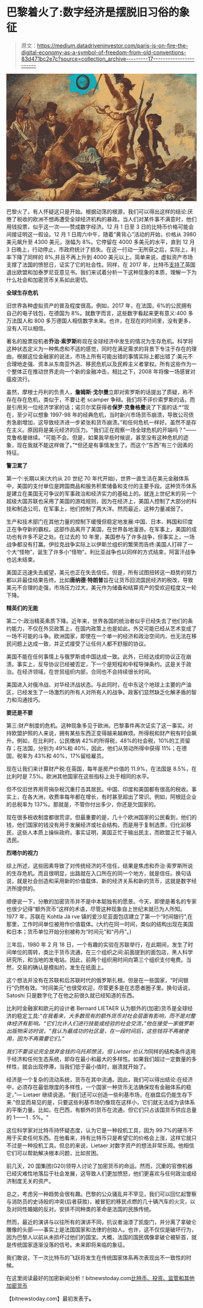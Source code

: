 # 巴黎着火了:数字经济是摆脱旧习俗的象征

> 原文：<https://medium.datadriveninvestor.com/paris-is-on-fire-the-digital-economy-as-a-symbol-of-freedom-from-old-conventions-83d471bc2e7c?source=collection_archive---------17----------------------->

![](img/1d9e6c885af62866d6131981440fefa0.png)

巴黎火了，有人怀疑这只是开始。根据动荡的根源，我们可以得出这样的结论:厌倦了税收的欧洲不想再遭受全球经济机构的暴政。当人们对某件事不满意时，他们用钱投票，似乎这一次——赞成数字经济。12 月 1 日至 3 日的比特币价格可能会间接证明这一假设。12 月 1 日周六中午，随着“黄背心”活动的开始，价格从 3980 美元飙升至 4300 美元，涨幅为 8%。它停留在 4000 多美元的水平，直到 12 月 3 日晚上，行动停止，市政府统计了损失。在这一行动一无所获之后，实际上，利率下降了同样的 8%,并且不再上升到 4000 美元以上。简单来说，虚拟资产市场支撑了法国的愤怒日，证实了它的社会性。同样，在 2017 年，比特币[支持了](https://bitnewstoday.com/news/regulation/brexit-effect-how-the-idea-of-sustainability-is-departing-to-the-digital-reality/)英国退出欧盟和加泰罗尼亚意见书。我们来试着分析一下这种现象的本质，理解一下为什么社会和加密货币关系如此密切。

**全球生存危机**

旧世界各种虚拟资产的普及程度很高。例如，2017 年，在法国，6%的公民拥有自己的电子钱包，在德国为 8%。就数字而言，这些数字看起来更有意义:400 多万法国人和 800 多万德国人相信数字未来。也许，在现在的时间里，没有更多，没有人可以相信。

著名的股票投机者**乔治·索罗斯**称现在全球经济中发生的情况为生存危机。科学将这种状态定义为一种焦虑和不适的感觉，同时在满足需求的背景下专注于存在的理由。根据这位金融家的说法，市场上所有可能出错的事情实际上都出错了:美元不合理地走强、资本从东南亚外逃、移民危机以及民粹主义者掌权。所有这些作为一个整体正在推动世界走向一个新的金融冲击，相比之下，2008 年将像一场感冒对瘟疫流行。

虽然，摩根士丹利的负责人，**詹姆斯·戈尔曼**立即对索罗斯的话提出了质疑，称不存在存在危机，类似于，不要让老 scamper 争辩。我们将不评价索罗斯的话，而是引用另一位经济学家的话；诺贝尔奖获得者**保罗·克鲁格曼**说了下面的话:*“现在，至少可以想象 1997-98 年的经典危机，当时新兴市场货币崩溃，导致公司债务急剧增加，这导致经济进一步紧张和货币崩溃。”和任何危机一样好。虽然不是存在主义。原因将是美元经济的压力。"我们正在观察一场全球危机的开端吗？"——克鲁格曼继续。“可能不会。但是，如果我早些时候说，甚至没有这种危机的迹象，现在我就不能这样做了。”*但还是有事情发生了。而这个“东西”有三个因素的特征。

**警卫累了**

第一个:长期以来(大约从 20 世纪 70 年代开始)，世界一直生活在美元金融体系中，美国的支付单位是跨国商品和服务积累储备和支付的主要手段。这种货币体系是建立在美国无可争议的军事政治和经济实力的基础上的。就连上世纪末的另一个超级大国苏联也采用了美国的游戏规则，因为在经济上，美国人控制了大部分的科技和制造公司，在军事上，他们控制了两大洋。然而最近，这种力量减弱了。

生产和技术部门在其他力量的控制下缓慢但稳定地发展:中国、日本、韩国和印度正在争夺新的霸权。这部作品离开了美国，在世界各地漫游。在军事上，美国的成功也有许多不足之处。在过去的 10 年里，美国参与了许多战争，但事实上，一场战争都没有打赢。伊拉克战争实际上以伊斯兰组织的繁荣而告终:美国人打碎了一个大“怪物”，诞生了许多小“怪物”。利比亚战争也以同样的方式结束，阿富汗战争也远未结束。

美国正迅速失去威望，美元也正在失去信任。但是，所有试图扭转这一趋势的努力都以非最佳结果告终。比如**唐纳德·特朗普**旨在让货币回流国民经济的税改，导致美元不合理的走强，市场压力过大，美元作为储备和结算资产的受欢迎程度又一轮下降。

**精英们的无能**

第二个:政治精英素质下降。近年来，世界各国的统治者似乎已经失去了他们的条约能力，不仅在外交政策上，在国内政策上也是如此。外交可能已经从艺术变成了一场不可能的斗争。欧洲国家，即使在一个单一的经济和政治空间内，也无法在移民问题上达成一致，并正式接受了让任何人都不舒服的协议。

美国不能在任何事情上与俄罗斯或中国达成一致。此外，已经达成的协议正在崩溃。事实上，反导协议已经被否定，下一个是短程和中程导弹条约。这是关于政治。在经济领域，在世贸组织内部，合同也不会持续很长时间。

美国进入对俄冷战、对华经济战状态。与此同时，在中东这个地球上主要的产油区，已经发生了一场激烈的所有人对所有人的战争。政客们显然缺乏化解矛盾的智力和沟通技巧。

**要还是不要**

第三:财产制度的危机。这种现象多见于欧洲。巴黎事件再次证实了这一事实。对持欧盟护照的人来说，拥有某些东西正变得越来越麻烦。所得税和财产税有时会飙升。例如，在比利时，公民缴纳 42%的所得税，48%的社会税，10%的工资留存；在法国，分别为 49%和 40%，因此，他们从劳动所得中获得 11%；在德国，税率为 43%和 40%，17%留给雇员。

现在让我们来计算财产税:在英国，每年是房产价值的 11.9%，在法国是 8.5%，在比利时是 7.5%。欧洲其他国家在这些指标上处于相同的水平。

但不仅旧世界用苛捐杂税沉重打击其居民。中国、印度和美国都有很高的税收。事实上，在各大洲，收费率每年都在增长，有时甚至超出了常识。例如，阿根廷企业的总税率为 137%。那就是，不管你付出多少，你还是欠国家的。

现在很多税收制度都很荒谬。但最重要的是，几十个欧洲国家的公民看到，他们的钱，他们国家的钱没有用于发展经济或社会结构，而是用于复制选票，归化前移民，这些人本质上操纵政府。事实证明，美国正忙于输出民主，而欧盟正忙于输入选民。

**烈塔尔的视力**

综上所述，这些因素导致了对传统经济的不信任，结果是焦虑和乔治·索罗斯所说的生存危机。而且很明显，出路就在入口所在的同一个地方，就是信任。换句话说，就是社会创造和采用新的价值载体、新的经济关系和新的货币，这就是数字经济所提供的。

顺便说一下，分散的加密货币并不是中本聪独有的愿景。今天，即使是著名的专家也很少记得“额外货币”这样的术语，尽管这种现象自上世纪末就已为人所知。1977 年，苏联在 Kohtla Jä rve 镇的爱沙尼亚面包店建立了第一个“时间银行”,在那里，工作时间单位被用作价值载体。(大约在同一时间，类似的结构出现在美国和日本；货币单位开始分别被称为“时间元”和“丹丹”。)

三年后，1980 年 2 月 18 日，一个有趣的实验在苏联举行，在此期间，发生了时间单位的周转，类比于货币流通，在三个组织之间:前面提到的面包店，黑人科学研究所，和当地的发电站。因此，前两个组织用时间向第三个组织支付电费。当然，交易的确认是模拟的，发生在纸面上。

这个想法并没有在苏联和后苏联时代的俄罗斯扎根。但是在一些国家，“时间银行”仍然有效。“时间美元”也很受欢迎，尽管更多是在志愿者圈子里。换句话说，Satoshi 只是数字化了在他之前很久就已经知道的东西。

比利时金融家和欧元的设计者 Bernard LIETAER 认为额外的(加密)货币是全球经济的稳定工具:*“在我看来，大多数现有的额外货币对社会层面有影响，而不是对整体经济有影响。“它们允许人们进行技能或经验的社会交流，”他在接受一家俄罗斯出版物采访时说，“我认为最成功的社区是，在一段时间后，这些钱将不再被使用，因为不再需要它们。”*

*我们不要谈论完全放弃金钱的乌托邦想法，但 Lietaer 也认为*同样的结构条件适用于经济和任何生态系统，即存在最小和最大的多样性。如果我们超过一定数量的多样性，就会出现停滞，当我们低于最小值时，崩溃就开始了。

经济是一个复杂的流动系统，货币在其中流通。因此，我们可以得出结论:在经济中，必须存在最低限度的多样性，一个国家一种货币无法确保现有金融体系的稳定，”— Lietaer 继续说道。"我们还可以创造一些利基市场，在崩盘后仍能生存下来."但显而易见的是，只要这些利基市场仍像现在这样小，它们就无法成为该体系的平衡力量。比如，在巴西，有额外的货币在流通，但它们只占该国货币供应总量的 1——1 . 5%。"

这位科学家对比特币持怀疑态度，认为它是一种投机工具，因为 99.7%的硬币不用于买卖任何东西。在他看来，持有比特币只是希望它的价格会上涨，这样它就只不过是一种投机工具。但总的来说，Lietaer 对数字资产的想法非常乐观。他相信它们可以帮助解决根本问题，比如贫困。

前几天，20 国集团(G20)领导人讨论了加密货币的命运。然而，沉重的官僚机器已经灾难性地落后于社会发展，这导致人们更加愤怒，他们更喜欢与任何政治或经济制度无关的资产。

总之，考虑另一种趋势会很有趣。巴黎的公众骚乱并不罕见，我们可以回忆起警察与消防员的史诗般的冲突(后者获胜)，被冒犯的移民点燃的几十辆汽车的火灾，以及对同性婚姻的反对。安排不同种类的革命是法国的民族传统。

然而，最近的演讲与以往所有的演讲不同，抗议者油漆了凯旋门，并分离了拿破仑雕像的头部——事实上是法国国家和法律的创始人。也许，这不仅仅是破坏行为，因为巴黎人以前从未损坏过他们的国宝。大概，法国的国民偶像拿破仑被斩首，就是传统国家逐渐没落的信号。未来即将来临的象征。

我们敢说，下一次比特币的飞跃将发生在传统国家体系再次表现出不一致性的时候。

在这里阅读最好的加密新闻分析！bitnewstoday.com[比特币、投资、监管和其他加密货币](https://bitnewstoday.com/)

【bitnewstoday.com】最初发表于[](https://bitnewstoday.com/news/paris-is-on-fire-the-digital-economy-as-a-symbol-of-freedom-from-old-conventions/)**。**